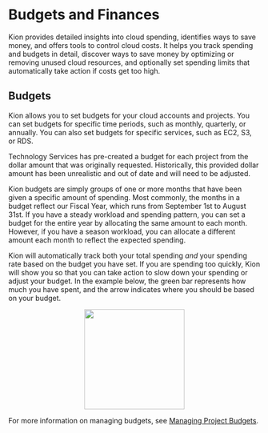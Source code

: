 # Budgets and Finances

Kion provides detailed insights into cloud spending, identifies ways to save money, and offers tools to control cloud costs. It helps you track spending and budgets in detail, discover ways to save money by optimizing or removing unused cloud resources, and optionally set spending limits that automatically take action if costs get too high.


## Budgets

Kion allows you to set budgets for your cloud accounts and projects. You can set budgets for specific time periods, such as monthly, quarterly, or annually. You can also set budgets for specific services, such as EC2, S3, or RDS. 

Technology Services has pre-created a budget for each project from the dollar amount that was originally requested. Historically, this provided dollar amount has been unrealistic and out of date and will need to be adjusted. 

Kion budgets are simply groups of one or more months that have been given a specific amount of spending. Most commonly, the months in a budget reflect our Fiscal Year, which runs from September 1st to August 31st. If you have a steady workload and spending pattern, you can set a budget for the entire year by allocating the same amount to each month. However, if you have a season workload, you can allocate a different amount each month to reflect the expected spending.

Kion will automatically track both your total spending *and* your spending rate based on the budget you have set. If you are spending too quickly, Kion will show you so that you can take action to slow down your spending or adjust your budget. In the example below, the green bar represents how much you have spent, and the arrow indicates where you should be based on your budget.

<p align="center">
  <img src="img/budget_line.png" height="200" />
</p>

For more information on managing budgets, see [Managing Project Budgets](https://support.kion.io/hc/en-us/articles/9360323155853-Managing-Project-Budgets).


